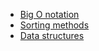 * [Big O notation](contents/big-o-notation.md)
* [Sorting methods](contents/sorting.md)
* [Data structures](contents/data-structures.md)